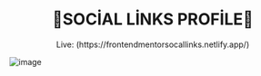 <h1 align="center">
🤖SOCİAL LİNKS PROFİLE🚀
</h1>
<p align="center">Live: (https://frontendmentorsocallinks.netlify.app/)</p>

![image](https://github.com/user-attachments/assets/cb618696-4d7e-4199-8902-2383403890ca)
